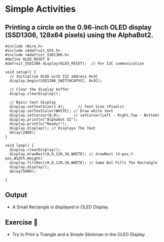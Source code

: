 # Simple Activities

## Printing a circle on the 0.96-inch OLED display (SSD1306, 128x64 pixels) using the AlphaBot2.

```
#include <Wire.h>
#include <Adafruit_GFX.h>
#include <Adafruit_SSD1306.h>
#define OLED_RESET 9
Adafruit_SSD1306 display(OLED_RESET);  // For I2C communication

void setup() {
  // Initialize OLED with I2C address 0x3C
  display.begin(SSD1306_SWITCHCAPVCC, 0x3C);
  
  // Clear the display buffer
  display.clearDisplay();
  
  // Basic text display
  display.setTextSize(1.4);      // Text Size (Pixels)
  display.setTextColor(WHITE); // Draw white text
  display.setCursor(0,0);      // setCursor(Left - Right,Top - Bottom)
  display.println("Alphabot V2");
  display.println("Ready!");
  display.display(); // Displays The Text 
  delay(2000);
}

void loop() {
  display.clearDisplay();
  display.drawRect(0,0,120,30,WHITE); // drawRect (X-pos,Y-pos,Width,Height)
  display.fillRect(0,0,120,30,WHITE); // Same But Fills The Rectangle
  display.display();
  delay(5000);

}

```
## Output

<ul>
<li>A Small Rectangle is displayed in OLED Display.</li>
</ul>


## Exercise 🤖

<ul>
<li>Try to Print a Triangle and a Simple Stickman in the OLED Display</li>

</ul>